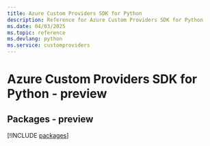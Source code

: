 ```yaml
---
title: Azure Custom Providers SDK for Python
description: Reference for Azure Custom Providers SDK for Python
ms.date: 04/03/2025
ms.topic: reference
ms.devlang: python
ms.service: customproviders
---
```

# Azure Custom Providers SDK for Python - preview
## Packages - preview
[!INCLUDE [packages](custom-providers-index.md)]